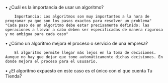 • ¿Cuál es la importancia de usar un algoritmo?

        Importancia: Los algoritmos son muy importantes a la hora de programar ya que son los pasos exactos para resolver un problema" "Cada paso de un algoritmo debe estar precisamente definido; las operaciones a llevar a cabo deben ser especificadas de manera rigurosa y no ambigua para cada caso"


• ¿Cómo un algoritmo mejora el proceso o servicio de una empresa?

        El algoritmo permite llegar más lejos en la toma de decisiones. Aunque no hay que dejar que tome automáticamente dichas decisiones. En donde mejora el proceso para el ususario.


• ¿El algoritmo expuesto en este caso es el único con el que cuenta Tu Tienda?




        


